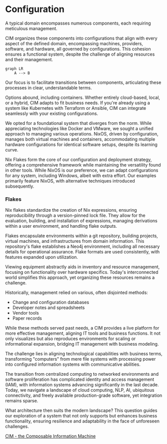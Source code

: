 # Configuration
A typical domain encompasses numerous components, each requiring meticulous management.

CIM organizes these components into configurations that align with every aspect of the defined domain, encompassing machines, providers, software, and hardware, all governed by configurations. This cohesion ensures a functional system, despite the challenge of aligning resources and their management.

```mermaid
graph LR
    A --> B
```

Our focus is to facilitate transitions between components, articulating these processes in clear, understandable terms.

Options abound, including containers. Whether entirely cloud-based, local, or a hybrid, CIM adapts to fit business needs. If you're already using a system like Kubernetes with Terraform or Ansible, CIM can integrate seamlessly with your existing configurations.

We opted for a foundational system that diverges from the norm. While appreciating technologies like Docker and VMware, we sought a unified approach to managing various operations. NixOS, driven by configuration, manages both virtual machines and containers, accommodating multiple hardware configurations for identical software setups, despite its learning curve.

Nix Flakes form the core of our configuration and deployment strategy, offering a comprehensive framework while maintaining the versatility found in other tools. While NixOS is our preference, we can adapt configurations for any system, including Windows, albeit with extra effort. Our examples primarily feature NixOS, with alternative techniques introduced subsequently.

### Flakes
Nix flakes standardize the creation of Nix expressions, ensuring reproducibility through a version-pinned lock file. They allow for the evaluation, building, and installation of expressions, managing derivations within a user environment, and handling flake outputs.

Flakes encapsulate environments within a git repository, building projects, virtual machines, and infrastructures from domain information. This repository's flake establishes a Neo4j environment, including all necessary details for operational assurance. Flake formats are used consistently, with features expanded upon utilization.

Viewing equipment abstractly aids in inventory and resource management, focusing on functionality over hardware specifics. Today's interconnected world simplifies this approach, yet organizing these resources remains a challenge.

Historically, management relied on various, often disjointed methods:
- Change and configuration databases
- Developer notes and spreadsheets
- Vendor tools
- Paper records

While these methods served past needs, a CIM provides a live platform for more effective management, aligning IT tools and business functions. It not only visualizes but also reproduces environments for scaling or informational expansion, bridging IT management with business modeling.

The challenge lies in aligning technological capabilities with business terms, transforming "computers" from mere file systems with processing power into configured information systems with communicative abilities.

The transition from centralized computing to networked environments and software proliferation has complicated identity and access management (IAM), with information systems advancing significantly in the last decade. Today, we navigate a landscape of cloud computing, NLP, AI, ubiquitous connectivity, and freely available production-grade software, yet integration remains sparse.

What architecture then suits the modern landscape? This question guides our exploration of a system that not only supports but enhances business functionality, ensuring resilience and adaptability in the face of unforeseen challenges.

[CIM - the Composable Information Machine](./cim.md)